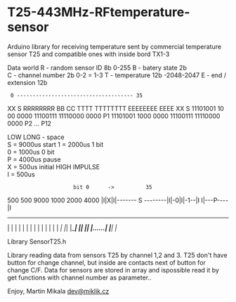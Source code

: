 # T25-443MHz-RFtemperature-sensor
Arduino library for receiving temperature sent by commercial
temperature sensor T25 and compatible ones with inside bord TX1-3

Data world
R - random sensor ID 8b 0-255
B - batery state 2b     
C - channel number 2b   0-2 = 1-3
T - temperature 12b     -2048-2047
E - end / extension 12b


     0 ------------------------------------- 35
XX S RRRRRRRR BB CC TTTT TTTTTTTT EEEEEEEE EEEE
XX S 11101001 10 00 0000 11100111 11110000 0000 P1 11101001 1000 0000 11100111 11110000 0000 P2 ... P12
                                       
LOW LONG - space                       
S = 9000us start
1 = 2000us 1 bit        
0 = 1000us 0 bit        
P = 4000us pause        
X = 500us  initial
HIGH IMPULSE                   
I = 500us          
                               
                         bit 0      ->          35
 500 500       9000         1000  2000               4000
 |I|X|I|------- S --------|I|-0|I|-1--|I          I|---P----|I
  _   _                    _    _      _          _          _
 | | | |                  | |  | |    | |        | |        | |
_| |_| |__________________| |__| |____| |_......_| |________| |_

Library SensorT25.h

Library reading data from sensors T25 by channel 1,2 and 3. T25 don't have button for change channel, but inside are contacts next of button for change C/F.
Data for sensors are stored in array and ispossible read it by get functions with channel number as parameter..

Enjoy,
Martin Mikala
dev@miklik.cz